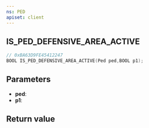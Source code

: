 ```yaml
---
ns: PED
apiset: client
---
```

## IS_PED_DEFENSIVE_AREA_ACTIVE

```c
// 0xBA63D9FE45412247
BOOL IS_PED_DEFENSIVE_AREA_ACTIVE(Ped ped,BOOL p1);
```


## Parameters
* **ped**:
* **p1**:

## Return value

